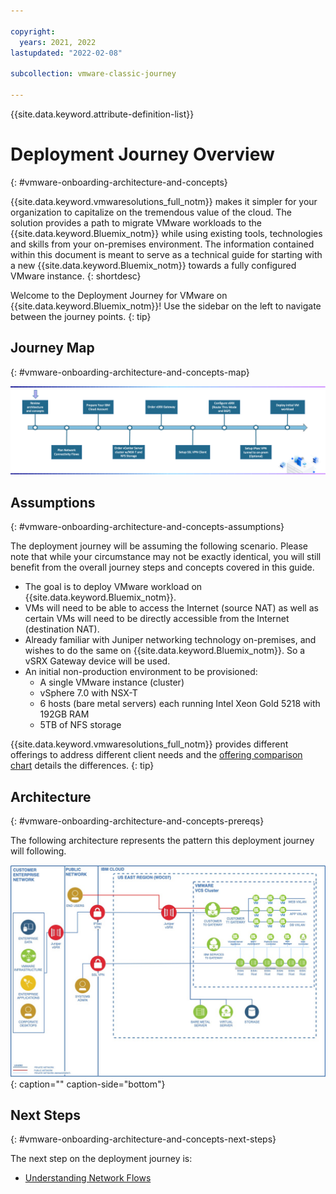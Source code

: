 ```yaml
---

copyright:
  years: 2021, 2022
lastupdated: "2022-02-08"

subcollection: vmware-classic-journey

---
```


{{site.data.keyword.attribute-definition-list}}

# Deployment Journey Overview
{: #vmware-onboarding-architecture-and-concepts}

{{site.data.keyword.vmwaresolutions_full_notm}} makes it simpler for your organization to capitalize on the tremendous value of the cloud. The solution provides a path to migrate VMware workloads to the {{site.data.keyword.Bluemix_notm}} while using existing tools, technologies and skills from your on-premises environment.  The information contained within this document is meant to serve as a technical guide for starting with a new {{site.data.keyword.Bluemix_notm}} towards a fully configured VMware instance. 
{: shortdesc}

Welcome to the Deployment Journey for VMware on {{site.data.keyword.Bluemix_notm}}! Use the sidebar on the left to navigate between the journey points.
{: tip}

## Journey Map
{: #vmware-onboarding-architecture-and-concepts-map}

![Architecture](images/solution-vmware-onboarding-hidden/intro/journeymap-1.png)

## Assumptions
{: #vmware-onboarding-architecture-and-concepts-assumptions}

The deployment journey will be assuming the following scenario. Please note that while your circumstance may not be exactly identical, you will still benefit from the overall journey steps and concepts covered in this guide.

- The goal is to deploy VMware workload on {{site.data.keyword.Bluemix_notm}}.
- VMs will need to be able to access the Internet (source NAT) as well as certain VMs will need to be directly accessible from the Internet (destination NAT).
- Already familiar with Juniper networking technology on-premises, and wishes to do the same on {{site.data.keyword.Bluemix_notm}}. So a vSRX Gateway device will be used.
- An initial non-production environment to be provisioned:
   - A single VMware instance (cluster) 
   - vSphere 7.0 with NSX-T
   - 6 hosts (bare metal servers) each running Intel Xeon Gold 5218 with 192GB RAM
   - 5TB of NFS storage 

{{site.data.keyword.vmwaresolutions_full_notm}} provides different offerings to address different client needs and the [offering comparison chart](https://{DomainName}/docs/vmwaresolutions?topic=vmwaresolutions-inst_comp_chart) details the differences.
{: tip}

## Architecture
{: #vmware-onboarding-architecture-and-concepts-prereqs}

The following architecture represents the pattern this deployment journey will following.  

![Architecture](images/solution-vmware-onboarding-hidden/architecture.jpg){: caption="" caption-side="bottom"}

## Next Steps
{: #vmware-onboarding-architecture-and-concepts-next-steps}

The next step on the deployment journey is:

* [Understanding Network Flows](/docs/vmware-classic-journey?topic=vmware-classic-journey-vmware-onboarding-network-flows)

